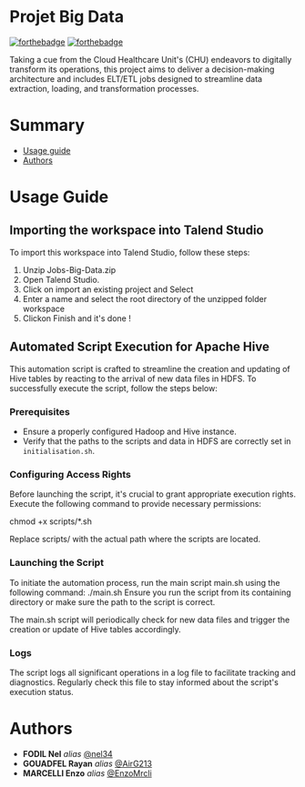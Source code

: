 # Projet Big Data

[![forthebadge](http://forthebadge.com/images/badges/built-with-love.svg)](http://forthebadge.com)  [![forthebadge](http://forthebadge.com/images/badges/powered-by-electricity.svg)](http://forthebadge.com)

Taking a cue from the Cloud Healthcare Unit's (CHU) endeavors to digitally transform its operations, this project aims to deliver a decision-making architecture and includes ELT/ETL jobs designed to streamline data extraction, loading, and transformation processes.

# Summary

 - [Usage guide](#Usage-Guide)
 - [Authors](#Authors)

# Usage Guide

## Importing the workspace into Talend Studio

To import this workspace into Talend Studio, follow these steps:
1. Unzip Jobs-Big-Data.zip
2. Open Talend Studio.
3. Click on import an existing project and Select
4. Enter a name and select the root directory of the unzipped folder workspace
5. Clickon Finish and it's done !

## Automated Script Execution for Apache Hive

This automation script is crafted to streamline the creation and updating of Hive tables by reacting to the arrival of new data files in HDFS. To successfully execute the script, follow the steps below:

### Prerequisites
- Ensure a properly configured Hadoop and Hive instance.
- Verify that the paths to the scripts and data in HDFS are correctly set in `initialisation.sh`.

### Configuring Access Rights
Before launching the script, it's crucial to grant appropriate execution rights. Execute the following command to provide necessary permissions:

chmod +x scripts/*.sh

Replace scripts/ with the actual path where the scripts are located.

### Launching the Script
To initiate the automation process, run the main script main.sh using the following command:
./main.sh
Ensure you run the script from its containing directory or make sure the path to the script is correct.

The main.sh script will periodically check for new data files and trigger the creation or update of Hive tables accordingly.

### Logs
The script logs all significant operations in a log file to facilitate tracking and diagnostics. Regularly check this file to stay informed about the script's execution status.

# Authors 

* **FODIL Nel** _alias_ [@nel34](https://github.com/nel34)
* **GOUADFEL Rayan** _alias_ [@AirG213](https://github.com/AirG213)
* **MARCELLI Enzo** _alias_ [@EnzoMrcli](https://github.com/EnzoMrcli)
